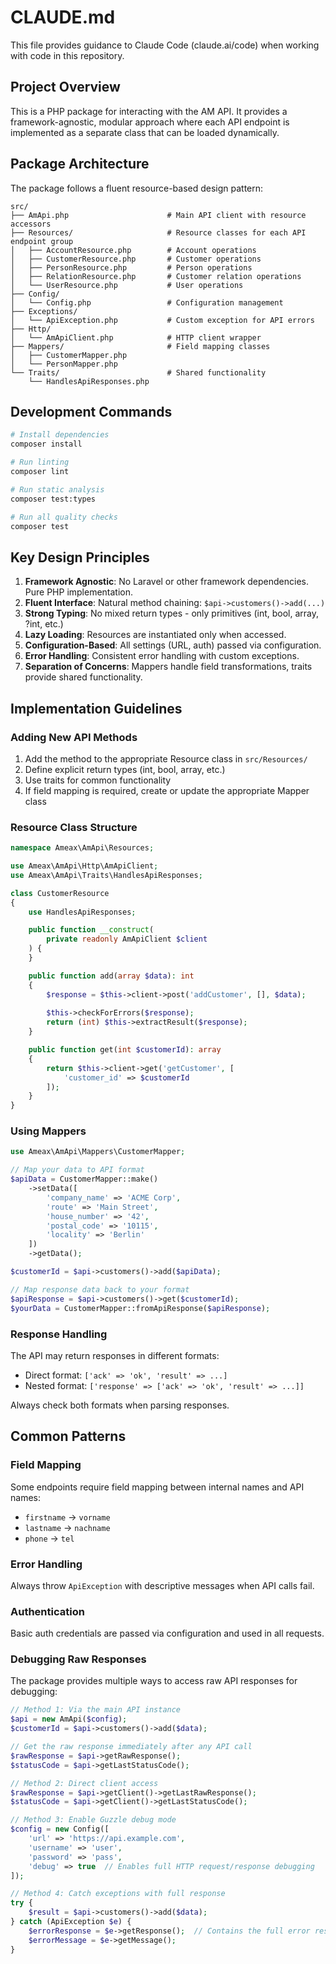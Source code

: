 # CLAUDE.md

This file provides guidance to Claude Code (claude.ai/code) when working with code in this repository.

## Project Overview

This is a PHP package for interacting with the AM API. It provides a framework-agnostic, modular approach where each API endpoint is implemented as a separate class that can be loaded dynamically.

## Package Architecture

The package follows a fluent resource-based design pattern:

```
src/
├── AmApi.php                      # Main API client with resource accessors
├── Resources/                     # Resource classes for each API endpoint group
│   ├── AccountResource.php        # Account operations
│   ├── CustomerResource.php       # Customer operations
│   ├── PersonResource.php         # Person operations
│   ├── RelationResource.php       # Customer relation operations
│   └── UserResource.php           # User operations
├── Config/
│   └── Config.php                 # Configuration management
├── Exceptions/
│   └── ApiException.php           # Custom exception for API errors
├── Http/
│   └── AmApiClient.php            # HTTP client wrapper
├── Mappers/                       # Field mapping classes
│   ├── CustomerMapper.php
│   └── PersonMapper.php
└── Traits/                        # Shared functionality
    └── HandlesApiResponses.php
```

## Development Commands

```bash
# Install dependencies
composer install

# Run linting
composer lint

# Run static analysis
composer test:types

# Run all quality checks
composer test
```

## Key Design Principles

1. **Framework Agnostic**: No Laravel or other framework dependencies. Pure PHP implementation.
2. **Fluent Interface**: Natural method chaining: `$api->customers()->add(...)`
3. **Strong Typing**: No mixed return types - only primitives (int, bool, array, ?int, etc.)
4. **Lazy Loading**: Resources are instantiated only when accessed.
5. **Configuration-Based**: All settings (URL, auth) passed via configuration.
6. **Error Handling**: Consistent error handling with custom exceptions.
7. **Separation of Concerns**: Mappers handle field transformations, traits provide shared functionality.

## Implementation Guidelines

### Adding New API Methods

1. Add the method to the appropriate Resource class in `src/Resources/`
2. Define explicit return types (int, bool, array, etc.)
3. Use traits for common functionality
4. If field mapping is required, create or update the appropriate Mapper class

### Resource Class Structure

```php
namespace Ameax\AmApi\Resources;

use Ameax\AmApi\Http\AmApiClient;
use Ameax\AmApi\Traits\HandlesApiResponses;

class CustomerResource
{
    use HandlesApiResponses;

    public function __construct(
        private readonly AmApiClient $client
    ) {
    }

    public function add(array $data): int
    {
        $response = $this->client->post('addCustomer', [], $data);
        
        $this->checkForErrors($response);
        return (int) $this->extractResult($response);
    }

    public function get(int $customerId): array
    {
        return $this->client->get('getCustomer', [
            'customer_id' => $customerId
        ]);
    }
}
```

### Using Mappers

```php
use Ameax\AmApi\Mappers\CustomerMapper;

// Map your data to API format
$apiData = CustomerMapper::make()
    ->setData([
        'company_name' => 'ACME Corp',
        'route' => 'Main Street',
        'house_number' => '42',
        'postal_code' => '10115',
        'locality' => 'Berlin'
    ])
    ->getData();

$customerId = $api->customers()->add($apiData);

// Map response data back to your format
$apiResponse = $api->customers()->get($customerId);
$yourData = CustomerMapper::fromApiResponse($apiResponse);
```

### Response Handling

The API may return responses in different formats:
- Direct format: `['ack' => 'ok', 'result' => ...]`
- Nested format: `['response' => ['ack' => 'ok', 'result' => ...]]`

Always check both formats when parsing responses.

## Common Patterns

### Field Mapping

Some endpoints require field mapping between internal names and API names:
- `firstname` → `vorname`
- `lastname` → `nachname`
- `phone` → `tel`

### Error Handling

Always throw `ApiException` with descriptive messages when API calls fail.

### Authentication

Basic auth credentials are passed via configuration and used in all requests.

### Debugging Raw Responses

The package provides multiple ways to access raw API responses for debugging:

```php
// Method 1: Via the main API instance
$api = new AmApi($config);
$customerId = $api->customers()->add($data);

// Get the raw response immediately after any API call
$rawResponse = $api->getRawResponse();
$statusCode = $api->getLastStatusCode();

// Method 2: Direct client access
$rawResponse = $api->getClient()->getLastRawResponse();
$statusCode = $api->getClient()->getLastStatusCode();

// Method 3: Enable Guzzle debug mode
$config = new Config([
    'url' => 'https://api.example.com',
    'username' => 'user',
    'password' => 'pass',
    'debug' => true  // Enables full HTTP request/response debugging
]);

// Method 4: Catch exceptions with full response
try {
    $result = $api->customers()->add($data);
} catch (ApiException $e) {
    $errorResponse = $e->getResponse();  // Contains the full error response
    $errorMessage = $e->getMessage();
}
```
